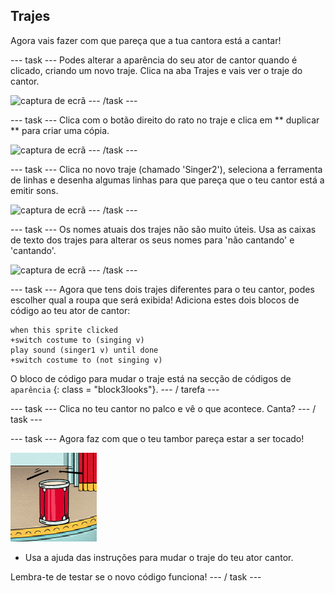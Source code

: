 ## Trajes

Agora vais fazer com que pareça que a tua cantora está a cantar!

\--- task \--- Podes alterar a aparência do seu ator de cantor quando é clicado, criando um novo traje. Clica na aba Trajes e vais ver o traje do cantor.

![captura de ecrã](images/band-singer-costume-annotated.png) \--- /task \---

\--- task \--- Clica com o botão direito do rato no traje e clica em ** duplicar ** para criar uma cópia.

![captura de ecrã](images/band-singer-duplicate.png) \--- /task \---

\--- task \--- Clica no novo traje (chamado 'Singer2'), seleciona a ferramenta de linhas e desenha algumas linhas para que pareça que o teu cantor está a emitir sons.

![captura de ecrã](images/band-singer-click.png) \--- /task \---

\--- task \--- Os nomes atuais dos trajes não são muito úteis. Usa as caixas de texto dos trajes para alterar os seus nomes para 'não cantando' e 'cantando'.

![captura de ecrã](images/band-singer-name-annotated.png) \--- /task \---

\--- task \--- Agora que tens dois trajes diferentes para o teu cantor, podes escolher qual a roupa que será exibida! Adiciona estes dois blocos de código ao teu ator de cantor:

```blocks3
when this sprite clicked
+switch costume to (singing v)
play sound (singer1 v) until done
+switch costume to (not singing v)
```

O bloco de código para mudar o traje está na secção de códigos de ` aparência ` {: class = "block3looks"}. \--- / tarefa \---

\--- task \--- Clica no teu cantor no palco e vê o que acontece. Canta? \--- / task \---

\--- task \--- Agora faz com que o teu tambor pareça estar a ser tocado!

![captura de ecrã](images/band-drum-final.png)

- Usa a ajuda das instruções para mudar o traje do teu ator cantor.

Lembra-te de testar se o novo código funciona! \--- / task \---